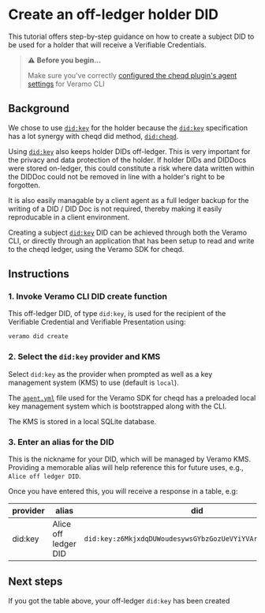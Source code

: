 # Create an off-ledger holder DID

This tutorial offers step-by-step guidance on how to create a subject DID to be used for a holder that will receive a Verifiable Credentials.

> ⚠️ **Before you begin...**
>
> Make sure you've correctly [configured the cheqd plugin's agent settings](../setup/) for Veramo CLI

## Background

We chose to use [`did:key`](https://github.com/w3c-ccg/did-method-key) for the holder because the [`did:key`](https://w3c-ccg.github.io/did-method-key/) specification has a lot synergy with cheqd did method, [`did:cheqd`](../../../architecture/adr-list/adr-001-cheqd-did-method.md).

Using [`did:key`](https://github.com/w3c-ccg/did-method-key) also keeps holder DIDs off-ledger. This is very important for the privacy and data protection of the holder. If holder DIDs and DIDDocs were stored on-ledger, this could constitute a risk where data written within the DIDDoc could not be removed in line with a holder's right to be forgotten.

It is also easily managable by a client agent as a full ledger backup for the writing of a DID / DID Doc is not required, thereby making it easily reproducable in a client environment.

Creating a subject [`did:key`](https://github.com/w3c-ccg/did-method-key) DID can be achieved through both the Veramo CLI, or directly through an application that has been setup to read and write to the cheqd ledger, using the Veramo SDK for cheqd.

## Instructions

### 1. Invoke Veramo CLI DID create function

This off-ledger DID, of type `did:key`, is used for the recipient of the Verifiable Credential and Verifiable Presentation using:

```bash
veramo did create
```

### 2. Select the `did:key` provider and KMS

Select `did:key` as the provider when prompted as well as a key management system (KMS) to use (default is `local`).

The [`agent.yml`](https://github.com/cheqd/did-provider-cheqd/blob/main/agent.yml) file used for the Veramo SDK for cheqd has a preloaded local key management system which is bootstrapped along with the CLI.

The KMS is stored in a local SQLite database.

### 3. Enter an alias for the DID

This is the nickname for your DID, which will be managed by Veramo KMS. Providing a memorable alias will help reference this for future uses, e.g., `Alice off ledger DID`.

Once you have entered this, you will receive a response in a table, e.g:

| provider | alias                | did                                                        |   |
| -------- | -------------------- | ---------------------------------------------------------- | - |
| did:key  | Alice off ledger DID | `did:key:z6MkjxdqDUWoudesywsGYbzGozUeVYiYVArdoqPcMV6m6MG4` |   |

## Next steps

If you got the table above, your off-ledger `did:key` has been created
